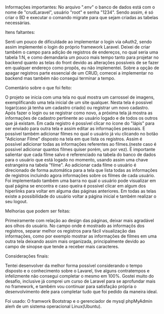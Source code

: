 Informações importantes:
No arquivo ".env" o banco de dados está com o nome de "crudLaravel", usuário "root" e senha "1234".
Sendo assim, é só criar o BD e executar o comando migrate para que sejam criadas as tabelas necessárias.


Itens faltantes:

Senti um pouco de dificuldade ao implementar o login via oAuth2, sendo assim implementei o login do
próprio framework Laravel.
Deixei de criar também o campo para adição de registros de endereços, no qual seria uma tabela 1:N, e como demandaria um pouco mais tempo tanto para projetar no backend quanto as telas do front devido as alterações possíveis de se fazer em qualquer endereço como propôs, eu não implementei.
Sobre a opção de apagar registros parte essencial de um CRUD, comecei a implementar no backend mas também não consegui terminar a tempo.


Comentário sobre o que foi feito:

O projeto se inicia com uma tela no qual mostra um carrossel de imagens, exemplificando uma tela inicial
de um site qualquer.
Nesta tela é possivel logar(caso já tenha um cadastro criado) ou registrar um novo cadastro.
Após fazer o login ou se registrar como novo, a próxima tela já mostra as informações de cadastro pertinente ao usuário logado e de todos os outros que já existam.
Em cada registro é possível clicar no ícone do "lápis" para ser enviado para outra tela e assim editar as informações pessoais.
E possível também adicionar filmes no qual o usuário já viu clicando no botão "Adicionar Filme" disposto na tela em que lista os registros. Assim é possível adicionar todas as informações referentes ao filmes.(neste caso é possivel adicionar quantos filmes quiser porém, um por vez).
É importante salientar que cada filme salvo é referenciado na tabela do banco de dados para o usuário que está logado no momento, usando assim uma chave estrangeira na tabela "filme".
Ao adicionar cada filme o usuário é direcionado de forma automática para a tela que lista todas as informações de registros incluindo agora informações sobre os filmes de cada usuário.
Foi implementado também uma barra no qual o usuário pode visualizar em qual página se encontra e caso queira é possível clicar em algum dos hiperlinks para voltar em alguma das páginas anteriores.
Em todas as telas existe a possibilidade do usuário voltar a página inicial e também realizar o seu logout.

Melhorias que podem ser feitas:

Primeiramente com relação ao design das páginas, deixar mais agradável aos olhos do usuário.
No campo onde é mostrado as informaçõs dos registros, separar melhor os registros para fácil visualização das informações, como por exemplo mostrar as informações de filmes em uma outra tela deixando assim mais organizada, principalmente devido ao campo de sinopse que tende a receber mais caracteres.

Considerações finais:

Tentei desenvolver da melhor forma possível considerando o tempo disposto e o conhecimento sobre o Lavarel, tive alguns contratempos e infelizmente não consegui completar o mesmo em 100%.
Gostei muito do desafio, inclusive já comprei um curso de Laravel para se aprofundar mais no framework, e também vou continuar para satisfação própria o desenvolvimento dele para completar tudo que foi pedido da maneira ideal.

Foi usado:
O framwork Bootstrap e o gerenciador de mysql phpMyAdmin aleḿ de um sistema operacional Linux(Ubuntu).
